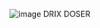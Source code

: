 
![image](https://user-images.githubusercontent.com/127690360/224587653-6e5fb7a2-827d-4168-82f2-faae2979ab99.png)
DRIX DOSER
